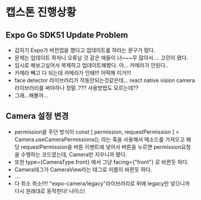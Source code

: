 # 캡스톤 진행상황
## Expo Go SDK51 Update Problem
- 갑자기 Expo가 버전업을 했다고 업데이트를 하라는 문구가 떴다.
- 문제는 업데이트 하자니 오류날 것 같은 애들이 너~~~무 많아서.... 고민이 됐다.
- 임시로 해보고싶어서 복제하고 업데이트해봤다. 아... 카메라가 안된다..
- 카메라 빼고 다 되는데 카메라가 안돼!!! 어떡해 이거!!!
- face detector 라이브러리가 작동안되는것같은데... react native vision camera 라이브러리를 써야하나 정말..??? 사용방법도 모르는데??
- 그래...해볼까...

## Camera 설정 변경
- permission을 주던 방식이 const [ permission, requestPermission ] = Camera.useCameraPermissions(); 라는 훅을 사용해서 메소드를 가져오고 해당 requestPermission을 버튼 이벤트에 넣어서 버튼을 누르면 permission요청을 수행하는 코드였는데, Camera만 지우니까 됐다.
- 또한 type={CameraType.front} 에서 그냥 facing={"front"} 로 바뀐듯 하다.
- Camera태그가 CameraView라는 태그로 이름이 바뀐듯 하다.
- ....
- 다 취소 취소!!!! "expo-camera/legacy"라이브러리로 뒤에 legacy만 넣으니까 다시 원래대로 동작한다! 나이스!
